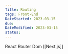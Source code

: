 ```yaml
---
Title: Routing
tags: Front-End
DateStarted: 2023-03-15
due:
DateModified: 2023-03-15
status:
---
```


React Router Dom
[[Next.js]]
